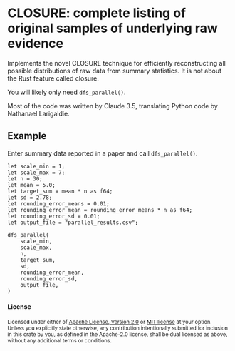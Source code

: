 # CLOSURE: complete listing of original samples of underlying raw evidence

Implements the novel CLOSURE technique for efficiently reconstructing all possible distributions of raw data from summary statistics. It is not about the Rust feature called closure.

You will likely only need `dfs_parallel()`.

Most of the code was written by Claude 3.5, translating Python code by Nathanael Larigaldie.

## Example

Enter summary data reported in a paper and call `dfs_parallel()`.

```
let scale_min = 1;
let scale_max = 7;
let n = 30;
let mean = 5.0;
let target_sum = mean * n as f64;
let sd = 2.78;
let rounding_error_means = 0.01;
let rounding_error_mean = rounding_error_means * n as f64;
let rounding_error_sd = 0.01;
let output_file = "parallel_results.csv";

dfs_parallel(
    scale_min,
    scale_max,
    n,
    target_sum,
    sd,
    rounding_error_mean,
    rounding_error_sd,
    output_file,
)
```

#### License

<sup>
Licensed under either of <a href="LICENSE-APACHE">Apache License, Version
2.0</a> or <a href="LICENSE-MIT">MIT license</a> at your option.
</sup>

<br>

<sub>
Unless you explicitly state otherwise, any contribution intentionally submitted
for inclusion in this crate by you, as defined in the Apache-2.0 license, shall
be dual licensed as above, without any additional terms or conditions.
</sub>